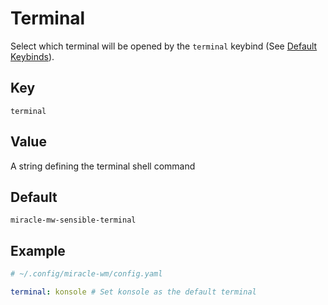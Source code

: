 # Terminal
Select which terminal will be opened by the `terminal` keybind (See [Default Keybinds](default_keybinds.md)).

## Key
```
terminal
```

## Value
A string defining the terminal shell command

## Default
```
miracle-mw-sensible-terminal
```

## Example
```yaml
# ~/.config/miracle-wm/config.yaml

terminal: konsole # Set konsole as the default terminal
```

